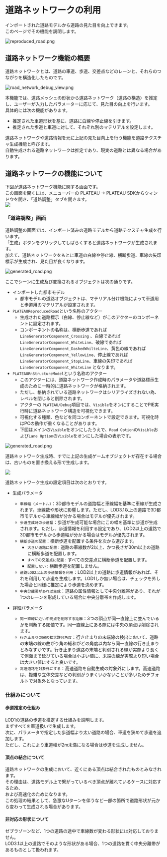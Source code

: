 # 道路ネットワークの利用

インポートされた道路モデルから道路の見た目を向上できます。  
このページでその機能を説明します。

![reproduced_road.png](../resources/manual/roadnetwork/reproduced_road.png)

## 道路ネットワーク機能の概要
道路ネットワークとは、道路の車道、歩道、交差点などのレーンと、それらのつながりを構造化したものです。

![road_network_debug_view.png](../resources/manual/roadnetwork/road_network_debug_view.png)

本機能では、道路メッシュの形状から道路ネットワーク（道路の構造）を推定し、ユーザーが入力したパラメーターに応じて、見た目の向上を行います。  
具体的には次の機能があります。
- 推定された車道形状を基に、道路に白線や停止線を引きます。
- 推定された歩道と車道に対して、それぞれ別のマテリアルを設定します。
  
道路ネットワークや道路情報を元に上記の見た目向上を行う機能を道路テクスチャ生成機能と呼びます。    
自動生成される道路ネットワークは推定であり、現実の道路とは異なる場合があります。  

## 道路ネットワークの機能について
下図が道路ネットワーク機能に関する画面です。  
この画面を開くには、メニューバーの PLATEAU → PLATEAU SDKからウィンドウを開き、「道路調整」タブを開きます。  
![](../resources/manual/roadnetwork/generate_panel.png)

### 「道路調整」画面
道路調整の画面では、インポート済みの道路モデルから道路テクスチャ生成を行います。  
「生成」ボタンをクリックしてしばらくすると道路ネットワークが生成されます。  
加えて、道路ネットワークをもとに車道の白線や停止線、横断歩道、車線の矢印標示が生成され、見た目が良くなります。

![generated_road.png](../resources/manual/roadnetwork/generated_road.png)

ここでシーンに生成及び変換されるオブジェクトは次の通りです。
- インポートした都市モデル
  - 都市モデルの道路オブジェクトは、マテリアル分け機能によって車道用と歩道用のマテリアルが設定されます。
- `PLATEAUReproducedRoad`という名称のアクター
  - 生成された道路標示（白線、停止線など）がこのアクターのコンポーネントに設定されます。
  - コンポーネントの名称は、横断歩道であれば`LineGeneratorComponent_Crossing` 、白線であれば`LineGeneratorComponent_WhiteLine`、破線であれば`LineGeneratorComponent_DashedWhilteLine`、黄色の線であれば`LineGeneratorComponent_YellowLine`、停止線であれば`LineGeneratorComponent_StopLine`、車線の矢印であれば `LineGeneratorComponent_WhiteLine` となります。
- `PLATEAURnStructureModel`という名称のアクター
  - このアクターには、道路ネットワーク作成時のパラメータや道路標示生成のために一時的に道路ネットワークが格納されます。
  - ただし、格納されている道路ネットワークはシリアライズされない為、レベルを閉じると削除されます。
  - アクターの `PLATEAU/Debug`項目では、`Visible`をオンにすることでPIE実行時に道路ネットワーク構造を可視化できます。
  - 可視化する種類、色などを同コンポーネントで設定できます。可視化時はPCの動作が重くなることがあります。
  - 下図はメインの`Visible`をオンにしたうえで、`Road Option`の`Visible`および`Lane Option`の`Visible`をオンにした場合の表示です。

![generated_road.png](../resources/manual/roadnetwork/road_network_visible.png)

道路ネットワーク生成時、すでに上記の生成ゲームオブジェクトが存在する場合は、古いものを置き換える形で生成します。  

![](../resources/manual/roadnetwork/generate_panel.png)

道路ネットワーク生成の設定項目は次のとおりです。

- 生成パラメータ  
  - `車線幅（メートル）`：3D都市モデルの道路幅と車線幅を基準に車線が生成されます。車線数や形状に影響します。ただし、LOD3.1以上の道路で3D都市モデルから車線幅が分かる場合はモデルが優先されます。  
  - `歩道生成時の歩道幅`：歩道が生成可能な場合にこの幅を基準に歩道が生成されます。ただし、歩道情報を利用する設定であり、LOD2以上の道路で3D都市モデルから歩道幅が分かる場合はモデルが優先されます。
  - `横断歩道の配置`：横断歩道を配置する条件を次から選びます。
    - `大きい道路に配置` : 道路の車線数が2以上、かつ長さが30m以上の道路に横断歩道を配置します。
    - `すべての交差点に配置` : すべての交差点に横断歩道を配置します。
    - `配置しない` : 横断歩道を配置しません。
  - `道路LOD2以上の歩道情報を利用`：LOD2以上の道路に歩道情報があれば、それを利用して歩道を生成します。LOD1しか無い場合は、チェックを外した場合と同様に推定により歩道を決めます。  
  - `中央分離帯があれば生成`：道路の属性情報として中央分離帯があり、それが1つのレーンを形成している場合に中央分離帯を作成します。   

- 詳細パラメータ   
  - `同一直線に近い中間点を削除する距離`：3つの頂点が同一直線上に並んでいるかを判断する閾値です。同一直線上にある際には中央の頂点は削除されます。  
  - `行き止まりの線の拡大許容角度`：行き止まりの末端線の検出において、道路の末端の線の曲がり角の総和がどの角度以内なら同一直線の行き止まりとみなすかです。行き止まり道路の末端と判別される線が実際より長くて側面まで延びている場合は小さい値に、末端の線が実際より短い場合は大きい値にすると良いです。  
  - `高速道路を対象外にする`：高速道路を自動生成の対象外にします。高速道路は、複雑な立体交差などの判別がうまくいかないことが多いためデフォルトで対象外となっています。  

### 仕組みについて

#### 歩道推定の仕組み
LOD1の道路の歩道を推定する仕組みを説明します。  
まずすべてを車道扱いで生成します。    
次に、パラメータで指定した歩道幅より太い道路の場合、車道を狭めて歩道を追加します。  
ただし、これにより車道幅が2m未満になる場合は歩道を生成しません。

#### 頂点の結合について
道路ネットワークの生成において、近くにある頂点は結合されたものとみなされます。  
その理由は、道路モデル上で繋がっているべき頂点が離れているケースに対応するため、  
および高速化のためになります。  
この処理の結果として、急激なUターンを伴うなど一部の箇所で道路形状が元から変わって生成される場合があります。

#### 非対応の形状について
ゼブラゾーンなど、1つの道路の途中で車線数が変わる形状には対応しておりません。  
LOD3.1以上の道路でそのような形状がある場合、1つの道路を貫く中央分離帯があるものとして扱われます。
